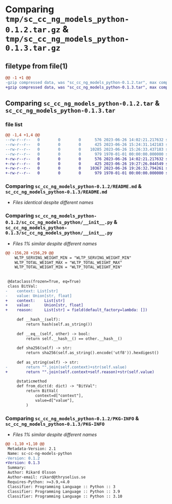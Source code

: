 # Comparing `tmp/sc_cc_ng_models_python-0.1.2.tar.gz` & `tmp/sc_cc_ng_models_python-0.1.3.tar.gz`

## filetype from file(1)

```diff
@@ -1 +1 @@
-gzip compressed data, was "sc_cc_ng_models_python-0.1.2.tar", max compression
+gzip compressed data, was "sc_cc_ng_models_python-0.1.3.tar", max compression
```

## Comparing `sc_cc_ng_models_python-0.1.2.tar` & `sc_cc_ng_models_python-0.1.3.tar`

### file list

```diff
@@ -1,4 +1,4 @@
--rw-r--r--   0        0        0      576 2023-06-26 14:02:21.217632 sc_cc_ng_models_python-0.1.2/README.md
--rw-r--r--   0        0        0      425 2023-06-26 15:24:31.142183 sc_cc_ng_models_python-0.1.2/pyproject.toml
--rw-r--r--   0        0        0    10285 2023-06-26 15:26:33.437183 sc_cc_ng_models_python-0.1.2/sc_cc_ng_models_python/__init__.py
--rw-r--r--   0        0        0      979 1970-01-01 00:00:00.000000 sc_cc_ng_models_python-0.1.2/PKG-INFO
+-rw-r--r--   0        0        0      576 2023-06-26 14:02:21.217632 sc_cc_ng_models_python-0.1.3/README.md
+-rw-r--r--   0        0        0      425 2023-06-26 19:27:26.044549 sc_cc_ng_models_python-0.1.3/pyproject.toml
+-rw-r--r--   0        0        0    10367 2023-06-26 19:26:32.794261 sc_cc_ng_models_python-0.1.3/sc_cc_ng_models_python/__init__.py
+-rw-r--r--   0        0        0      979 1970-01-01 00:00:00.000000 sc_cc_ng_models_python-0.1.3/PKG-INFO
```

### Comparing `sc_cc_ng_models_python-0.1.2/README.md` & `sc_cc_ng_models_python-0.1.3/README.md`

 * *Files identical despite different names*

### Comparing `sc_cc_ng_models_python-0.1.2/sc_cc_ng_models_python/__init__.py` & `sc_cc_ng_models_python-0.1.3/sc_cc_ng_models_python/__init__.py`

 * *Files 1% similar despite different names*

```diff
@@ -156,28 +156,29 @@
 	WLTP_SERVING_WEIGHT_MIN = "WLTP_SERVING_WEIGHT_MIN"
 	WLTP_TOTAL_WEIGHT_MAX = "WLTP_TOTAL_WEIGHT_MAX"
 	WLTP_TOTAL_WEIGHT_MIN = "WLTP_TOTAL_WEIGHT_MIN"
 
 
 @dataclass(frozen=True, eq=True)
 class BitVal:
-    context: List[str]
-    value: Union[str, float]
+    context:    List[str]
+    value:      Union[str, float]
+    reason:     List[str] = field(default_factory=lambda: [])
         
     def __hash__(self):
         return hash(self.as_string())
     
     def __eq__(self, other) -> bool:
         return self.__hash__() == other.__hash__()
     
     def sha256(self) -> str:
         return sha256(self.as_string().encode('utf8')).hexdigest()
     
     def as_string(self) -> str:
-        return "".join(self.context)+str(self.value)
+        return "".join(self.context+self.reason)+str(self.value)
 
     @staticmethod
     def from_dict(d: dict) -> "BitVal":
         return BitVal(
             context=d["context"],
             value=d["value"],
         )
```

### Comparing `sc_cc_ng_models_python-0.1.2/PKG-INFO` & `sc_cc_ng_models_python-0.1.3/PKG-INFO`

 * *Files 1% similar despite different names*

```diff
@@ -1,10 +1,10 @@
 Metadata-Version: 2.1
 Name: sc-cc-ng-models-python
-Version: 0.1.2
+Version: 0.1.3
 Summary: 
 Author: Rikard Olsson
 Author-email: rikard@thryselius.se
 Requires-Python: >=3.9,<4.0
 Classifier: Programming Language :: Python :: 3
 Classifier: Programming Language :: Python :: 3.9
 Classifier: Programming Language :: Python :: 3.10
```

